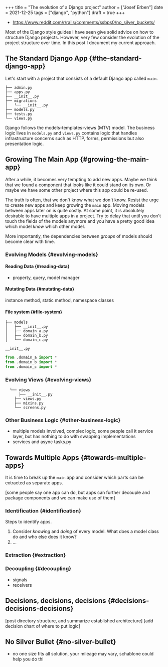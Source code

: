 +++
title = "The evolution of a Django project"
author = ["Josef Erben"]
date = 2021-12-25
tags = ["django", "python"]
draft = true
+++

-   <https://www.reddit.com/r/rails/comments/ssbps0/no_silver_buckets/>

Most of the Django style guides I have seen give solid advice on how to structure Django projects. However, very few consider the evolution of the project structure over time. In this post I document my current approach.

<!--more-->


## The Standard Django App {#the-standard-django-app}

Let's start with a project that consists of a default Django app called `main`.

```nil
├── admin.py
├── apps.py
├── __init__.py
├── migrations
│   └── __init__.py
├── models.py
├── tests.py
└── views.py
```

Django follows the models-templates-views (MTV) model. The business logic lives in `models.py` and `views.py` contains logic that handles infrastructure concerns such as HTTP, forms, permissions but also presentation logic.


## Growing The Main App {#growing-the-main-app}

After a while, it becomes very tempting to add new apps. Maybe we think that we found a component that looks like it could stand on its own. Or maybe we have some other project where this app could be re-used.

The truth is often, that we don't know what we don't know. Resist the urge to create new apps and keep growing the `main` app. Moving models between apps later on is quite costly. At some point, it is absolutely desirable to have multiple apps in a project. Try to delay that until you don't touch the fields of the models anymore and you have a pretty good idea which model _know_ which other model.

More importantly, the dependencies between _groups_ of models should become clear with time.


### Evolving Models {#evolving-models}


#### Reading Data {#reading-data}

-   property, query, model manager


#### Mutating Data {#mutating-data}

instance method, static method, namespace classes


#### File system {#file-system}

```nil
├── models
│   ├── __init__.py
│   ├── domain_a.py
│   ├── domain_b.py
│   └── domain_c.py
```

`__init__.py`

```python
from .domain_a import *
from .domain_b import *
from .domain_c import *
```


### Evolving Views {#evolving-views}

```nil
  └── views
      ├── __init__.py
    ├── views.py
    ├── mixins.py
    └── screens.py
```


### Other Business Logic {#other-business-logic}

-   multiple models involved, complex logic, some people call it service layer, but has nothing to do with swapping implementations
-   services and async tasks.py


## Towards Multiple Apps {#towards-multiple-apps}

It is time to break up the `main` app and consider which parts can be extracted as separate apps.

[some people say one app can do, but apps can further decouple and package components and we can make use of them]


### Identification {#identification}

Steps to identify apps.

1.  Consider _knowing_ and _doing_ of every model. What does a model class do and who else does it know?
2.  ...


### Extraction {#extraction}


### Decoupling {#decoupling}

-   signals
-   receivers


## Decisions, decisions, decisions {#decisions-decisions-decisions}

[post directory structure, and summarize established architecture]
[add decision chart of where to put logic]


## No Silver Bullet {#no-silver-bullet}

-   no one size fits all solution, your mileage may vary, schablone could help you do thi